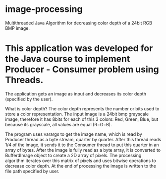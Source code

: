 # image-processing
Multithreaded Java Algorithm for decreasing color depth of a 24bit RGB BMP image.

# This application was developed for the Java course to implement Producer - Consumer problem using Threads.

The application gets an image as input and decreases its color depth (specified by the user).

What is color depth?
The color depth represents the number or bits used to store a color representation. The input image is a 24bit bmp grayscale image, therefore it has 8bits for each of this 3 colors: Red, Green, Blue, but because its grayscale, all values are equal (R=G=B).

The program uses varargs to get the image name, which is read by Producer thread as a byte stream, quarter by quarter. After this thread reads 1/4 of the image, it sends it to the Consumer thread to put this quarter in an array of bytes.
After the image is fully read as a byte array, it is converted to BufferdImage object to create a 2D array of pixels.
The processing algorithm iterates over this matrix of pixels and uses bitwise operations to decrease color depth.
At the end of processing the image is written to the file path specified by user.
